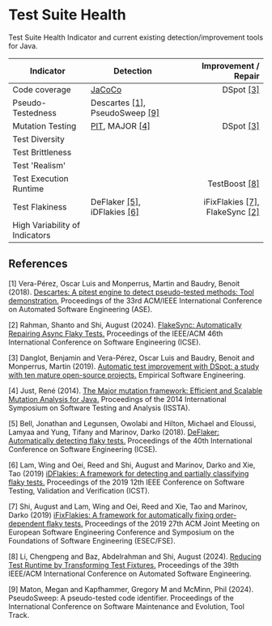 # Test Suite Health

Test Suite Health Indicator and current existing detection/improvement tools for Java.

| Indicator                      | Detection                                   | Improvement / Repair                      |
|--------------------------------|---------------------------------------------|------------------------------------------:|
| Code coverage                  | [JaCoCo](https://github.com/jacoco/jacoco)  | DSpot [[3]](#3)                           | 
| Pseudo-Testedness              | Descartes [[1]](#1), PseudoSweep [[9]](#9)  |                                           | 
| Mutation Testing               | [PIT](https://pitest.org/), MAJOR [[4]](#4) | DSpot [[3]](#3)                           | 
| Test Diversity                 |                                             |                                           |
| Test Brittleness               |                                             |                                           |
| Test 'Realism'                 |                                             |                                           |
| Test Execution Runtime         |                                             | TestBoost [[8]](#8)                       |
| Test Flakiness                 | DeFlaker [[5]](#5), iDFlakies [[6]](#6)     | iFixFlakies [[7]](#7), FlakeSync [[2]](#2)|
| High Variability of Indicators |                                             |                                           |

## References
<a id="1">[1]</a> 
Vera-Pérez, Oscar Luis and Monperrus, Martin and Baudry, Benoit (2018).
[Descartes: A pitest engine to detect pseudo-tested methods: Tool demonstration.](https://doi.org/10.1145/3238147.3240474)
Proceedings of the 33rd ACM/IEEE International Conference on Automated Software Engineering (ASE).

<a id="2">[2]</a> 
Rahman, Shanto and Shi, August (2024).
[FlakeSync: Automatically Repairing Async Flaky Tests.](https://doi.org/10.1145/3597503.3639115)
Proceedings of the IEEE/ACM 46th International Conference on Software Engineering (ICSE).

<a id="3">[3]</a>
Danglot, Benjamin and Vera-Pérez, Oscar Luis and Baudry, Benoit and Monperrus, Martin (2019).
[Automatic test improvement with DSpot: a study with ten mature open-source projects.](https://doi.org/10.1007/s10664-019-09692-y)
Empirical Software Engineering.

<a id="4">[4]</a>
Just, René (2014).
[The Major mutation framework: Efficient and Scalable Mutation Analysis for Java.](https://doi.org/10.1145/2610384.2628053)
Proceedings of the 2014 International Symposium on Software Testing and Analysis (ISSTA).

<a id="5">[5]</a>
Bell, Jonathan and Legunsen, Owolabi and Hilton, Michael and Eloussi, Lamyaa and Yung, Tifany and Marinov, Darko (2018).
[DeFlaker: Automatically detecting flaky tests.](https://doi.org/10.1145/3180155.3180164)
Proceedings of the 40th International Conference on Software Engineering (ICSE).

<a id="6">[6]</a>
Lam, Wing and Oei, Reed and Shi, August and Marinov, Darko and Xie, Tao (2019)
[iDFlakies: A framework for detecting and partially classifying flaky tests.](https://doi.org/10.1109/ICST.2019.00038)
Proceedings of the 2019 12th IEEE Conference on Software Testing, Validation and Verification (ICST).

<a id="7">[7]</a>
Shi, August and Lam, Wing and Oei, Reed and Xie, Tao and Marinov, Darko (2019)
[iFixFlakies: A framework for automatically fixing order-dependent flaky tests.](https://doi.org/10.1145/3338906.3338925)
Proceedings of the 2019 27th ACM Joint Meeting on European Software Engineering Conference and Symposium on the Foundations of Software Engineering (ESEC/FSE).

<a id="8">[8]</a>
Li, Chengpeng and Baz, Abdelrahman and Shi, August (2024).
[Reducing Test Runtime by Transforming Test Fixtures.](https://doi.org/10.1145/3691620.3695541)
Proceedings of the 39th IEEE/ACM International Conference on Automated Software Engineering.

<a id="9">[9]</a>
Maton, Megan and Kapfhammer, Gregory M and McMinn, Phil (2024).
PseudoSweep: A pseudo-tested code identifier.
Proceedings of the International Conference on Software Maintenance and Evolution, Tool Track.

